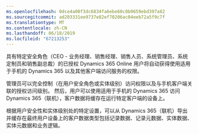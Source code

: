 ```yaml
---
ms.openlocfilehash: 0dce4a00f3dc6834fa6ebe60c8b0659ebd397a82
ms.sourcegitcommit: ad203331ee9737e82ef70206ac04eeb72a5f9c7f
ms.translationtype: MT
ms.contentlocale: zh-CN
ms.lasthandoff: 06/18/2019
ms.locfileid: "67213253"
---
```

具有特定安全角色（CEO - 业务经理、销售经理、销售人员、系统管理员、系统定制员和销售副总裁）的已授权 Dynamics 365 Online 用户将自动获得使用适用于手机的 Dynamics 365 以及其他客户端访问服务的权限。  
  
 管理员可以完全控制（在用户安全角色或实体级别）访问权限以及与手机客户端关联的授权访问级别。 然后，用户可以使用适用于手机的 Dynamics 365 访问 Dynamics 365（联机），客户数据将缓存在运行特定客户端的设备上。  
  
 根据用户安全性和实体级别处的特定设置，可以从 Dynamics 365（联机）导出并缓存在最终用户设备上的客户数据类型包括记录数据、记录元数据、实体数据、实体元数据和业务逻辑。